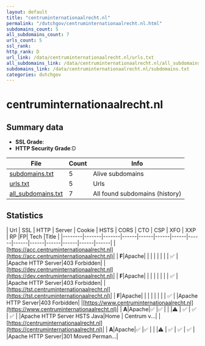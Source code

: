 ```yaml
---
layout: default
title: "centruminternationaalrecht.nl"
permalink: "/dutchgov/centruminternationaalrecht.nl.html"
subdomains_count: 5
all_subdomains_count: 7
urls_count: 5
ssl_rank: 
http_rank: D
url_link: /data/centruminternationaalrecht.nl/urls.txt
all_subdomains_link: /data/centruminternationaalrecht.nl/all_subdomains.txt
subdomains_link: /data/centruminternationaalrecht.nl/subdomains.txt
categories: dutchgov
---
```



# centruminternationaalrecht.nl
## Summary data


 - **SSL Grade**:
 - **HTTP Security Grade**:D


| File       | Count | Info |
|------------|-------|------|
|[subdomains.txt](/data/centruminternationaalrecht.nl/subdomains.txt)|5|Alive subdomains|
|[urls.txt](/data/centruminternationaalrecht.nl/urls.txt)|5|Urls|
|[all_subdomains.txt](/data/centruminternationaalrecht.nl/all_subdomains.txt)|7|All found subdomains (history)|


## Statistics


| Url | SSL | HTTP | Server | Cookie | HSTS | CORS | CTO | CSP | XFO | XXP | RP |FP| Tech |Title |
|--------|-------|-------|------|------|------|------|------|------|------|------|------|------|------|
|[https://acc.centruminternationaalrecht.nl](https://acc.centruminternationaalrecht.nl)| | **F**|Apache| | | | | | | | :white_check_mark: | |Apache HTTP Server|403 Forbidden|
|[https://dev.centruminternationaalrecht.nl](https://dev.centruminternationaalrecht.nl)| | **F**|Apache| | | | | | | | :white_check_mark: | |Apache HTTP Server|403 Forbidden|
|[https://tst.centruminternationaalrecht.nl](https://tst.centruminternationaalrecht.nl)| | **F**|Apache| | | | | | | | :white_check_mark: | |Apache HTTP Server|403 Forbidden|
|[https://www.centruminternationaalrecht.nl](https://www.centruminternationaalrecht.nl)| | **A**|Apache|:white_check_mark: |:white_check_mark: | | |:warning: | :white_check_mark: | :white_check_mark: | :white_check_mark: | |Apache HTTP Server HSTS Java|Home | Centrum v...|
|[https://centruminternationaalrecht.nl](https://centruminternationaalrecht.nl)| | **A**|Apache|:white_check_mark: |:white_check_mark: | | |:warning: | :white_check_mark: | :white_check_mark: | :white_check_mark: | |Apache HTTP Server|301 Moved Perman...|